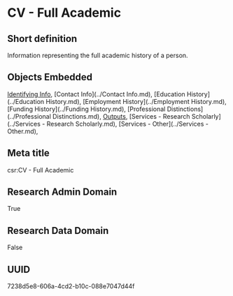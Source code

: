 # CV - Full Academic
## Short definition
Information representing the full academic history of a person.
## Objects Embedded
[Identifying Info](../Identifying%20Info.md), [Contact Info](../Contact Info.md), [Education History](../Education History.md), [Employment History](../Employment History.md), [Funding History](../Funding History.md), [Professional Distinctions](../Professional Distinctions.md), [Outputs](../Outputs.md), [Services - Research Scholarly](../Services - Research Scholarly.md), [Services - Other](../Services - Other.md), 
## Meta title
csr:CV - Full Academic
## Research Admin Domain
True
## Research Data Domain
False
## UUID
7238d5e8-606a-4cd2-b10c-088e7047d44f
